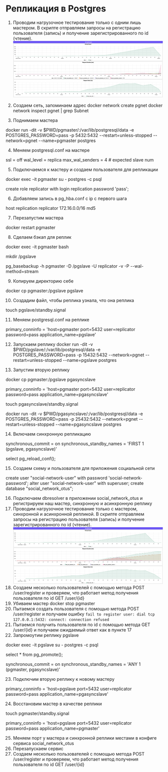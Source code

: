 # Репликация в Postgres

1. Проводим нагрузочное тестирование только с одним лишь мастером. В скрипте отправляем запросы на регистрацию пользователя (запись) и получение зарегистрированного по id (чтение).
   ![before](./before.png)

2. Создаем сеть, запоминаем адрес
   docker network create pgnet
   docker network inspect pgnet | grep Subnet

3. Поднимаем мастера

docker run -dit -v $PWD/pgmaster/:/var/lib/postgresql/data -e POSTGRES_PASSWORD=pass -p 5432:5432 --restart=unless-stopped --network=pgnet --name=pgmaster postgres

4. Меняем postgresql.conf на мастере

ssl = off
wal_level = replica
max_wal_senders = 4 # expected slave num

5. Подключаемся к мастеру и создаем пользователя для репликации

docker exec -it pgmaster su - postgres -c psql

create role replicator with login replication password 'pass';

6. Добавляем запись в pg_hba.conf с ip с первого шага

host    replication  replicator  172.16.0.0/16  md5

7. Перезапустим мастера

docker restart pgmaster

8.  Сделаем бэкап для реплик

docker exec -it pgmaster bash

mkdir /pgslave

pg_basebackup -h pgmaster -D /pgslave -U replicator -v -P --wal-method=stream

9. Копируем директорию себе

docker cp pgmaster:/pgslave pgslave

10. Создадим файл, чтобы реплика узнала, что она реплика

touch pgslave/standby.signal

11. Меняем postgresql.conf на реплике

primary_conninfo = 'host=pgmaster port=5432 user=replicator password=pass application_name=pgslave'

12. Запускаем реплику
    docker run -dit -v $PWD/pgslave/:/var/lib/postgresql/data -e POSTGRES_PASSWORD=pass -p 15432:5432 --network=pgnet --restart=unless-stopped --name=pgslave postgres

13. Запустим вторую реплику

docker cp pgmaster:/pgslave pgasyncslave

primary_conninfo = 'host=pgmaster port=5432 user=replicator password=pass application_name=pgasyncslave'

touch pgasyncslave/standby.signal

docker run -dit -v $PWD/pgasyncslave/:/var/lib/postgresql/data -e POSTGRES_PASSWORD=pass -p 25432:5432 --network=pgnet --restart=unless-stopped --name=pgasyncslave postgres

14. Включаем синхронную репликацию

synchronous_commit = on
synchronous_standby_names = 'FIRST 1 (pgslave, pgasyncslave)'

select pg_reload_conf();

15. Создаем схему и пользователя для приложения социальной сети

create user "social-network-user" with password 'social-network-password';
alter user "social-network-user" with superuser;
create database "social_network_otus";

16. Подключаем dbresolver в приложении social_network_otus и регистрируем наш мастер, синхронную и асинхронную реплику
17. Проводим нагрузочное тестирование только с мастером, синхронной и асинхронной репликой. В скрипте отправляем запросы на регистрацию пользователя (запись) и получение зарегистрированного по id (чтение).
   ![before](./after.png)
18. Создаем несколько пользователей с помощью метода POST /user/register и проверяем, что работает метод получения пользователя по id GET /user/{id}
19. Убиваем мастер docker stop pgmaster
20. Пытаемся создать пользователя с помощью метода POST /user/register и получаем ошибку 
```fail to register user: dial tcp 127.0.0.1:5432: connect: connection refused```
21. Пытаемся получить пользователя по id с помощью метода GET /user/{id} и получаем ожидаемый ответ как в пункте 17 
22. Запромоутим реплику pgslave

docker exec -it pgslave su - postgres -c psql

select * from pg_promote();

synchronous_commit = on
synchronous_standby_names = 'ANY 1 (pgmaster, pgasyncslave)'

23. Подключим вторую реплику к новому мастеру

primary_conninfo = 'host=pgslave port=5432 user=replicator password=pass application_name=pgasyncslave'

24. Восстановим мастер в качестве реплики

touch pgmaster/standby.signal

primary_conninfo = 'host=pgslave port=5432 user=replicator password=pass application_name=pgmaster'

25. Меняем порт у мастера и синхронной реплики местами в конфиге сервиса social_network_otus
26. Перезапускаем сервис
27. Создаем несколько пользователей с помощью метода POST /user/register и проверяем, что работает метод получения пользователя по id GET /user/{id}
